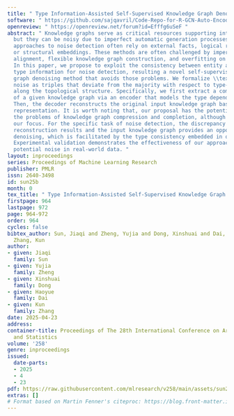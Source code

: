 ```yaml
---
title: " Type Information-Assisted Self-Supervised Knowledge Graph Denoising "
software: " https://github.com/sajqavril/Code-Repo-for-R-GCN-Auto-Encoder "
openreview: " https://openreview.net/forum?id=Efffg6uSeF "
abstract: " Knowledge graphs serve as critical resources supporting intelligent systems,
  but they can be noisy due to imperfect automatic generation processes. Existing
  approaches to noise detection often rely on external facts, logical rule constraints,
  or structural embeddings. These methods are often challenged by imperfect entity
  alignment, flexible knowledge graph construction, and overfitting on structures.
  In this paper, we propose to exploit the consistency between entity and relation
  type information for noise detection, resulting a novel self-supervised knowledge
  graph denoising method that avoids those problems. We formalize \\textit{type inconsistency}
  noise as triples that deviate from the majority with respect to type-dependent reasoning
  along the topological structure. Specifically, we first extract a compact representation
  of a given knowledge graph via an encoder that models the type dependencies of triples.
  Then, the decoder reconstructs the original input knowledge graph based on the compact
  representation. It is worth noting that, our proposal has the potential to address
  the problems of knowledge graph compression and completion, although this is not
  our focus. For the specific task of noise detection, the discrepancy between the
  reconstruction results and the input knowledge graph provides an opportunity for
  denoising, which is facilitated by the type consistency embedded in our method.
  Experimental validation demonstrates the effectiveness of our approach in detecting
  potential noise in real-world data. "
layout: inproceedings
series: Proceedings of Machine Learning Research
publisher: PMLR
issn: 2640-3498
id: sun25b
month: 0
tex_title: " Type Information-Assisted Self-Supervised Knowledge Graph Denoising "
firstpage: 964
lastpage: 972
page: 964-972
order: 964
cycles: false
bibtex_author: Sun, Jiaqi and Zheng, Yujia and Dong, Xinshuai and Dai, Haoyue and
  Zhang, Kun
author:
- given: Jiaqi
  family: Sun
- given: Yujia
  family: Zheng
- given: Xinshuai
  family: Dong
- given: Haoyue
  family: Dai
- given: Kun
  family: Zhang
date: 2025-04-23
address:
container-title: Proceedings of The 28th International Conference on Artificial Intelligence
  and Statistics
volume: '258'
genre: inproceedings
issued:
  date-parts:
  - 2025
  - 4
  - 23
pdf: https://raw.githubusercontent.com/mlresearch/v258/main/assets/sun25b/sun25b.pdf
extras: []
# Format based on Martin Fenner's citeproc: https://blog.front-matter.io/posts/citeproc-yaml-for-bibliographies/
---
```

